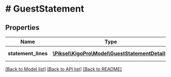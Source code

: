 # # GuestStatement

## Properties

Name | Type | Description | Notes
------------ | ------------- | ------------- | -------------
**statement_lines** | [**\Piksel\KigoPro\Model\GuestStatementDetail[]**](GuestStatementDetail.md) | Statement Details | [optional]

[[Back to Model list]](../../README.md#models) [[Back to API list]](../../README.md#endpoints) [[Back to README]](../../README.md)
